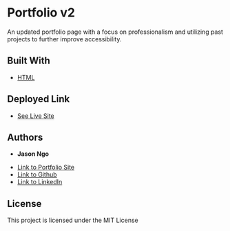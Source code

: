 # Portfolio v2

An updated portfolio page with a focus on professionalism and utilizing past projects to further improve accessibility.

## Built With

* [HTML](https://developer.mozilla.org/en-US/docs/Web/HTML)

## Deployed Link

* [See Live Site](https://jsncorn.github.io/portfolio-v2/)


## Authors

* **Jason Ngo** 

- [Link to Portfolio Site](https://jsncorn.github.io/portfolio-v2/)
- [Link to Github](https://github.com/jsncorn)
- [Link to LinkedIn](https://www.linkedin.com/in/jason-ngo-050b481b3/)

## License

This project is licensed under the MIT License 
